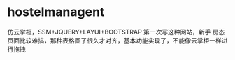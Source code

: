 # hostelmanagent
仿云掌柜，SSM+JQUERY+LAYUI+BOOTSTRAP
第一次写这种网站，新手
房态页面比较难搞，那种表格画了很久才对齐，基本功能实现了，不能像云掌柜一样进行拖拽
